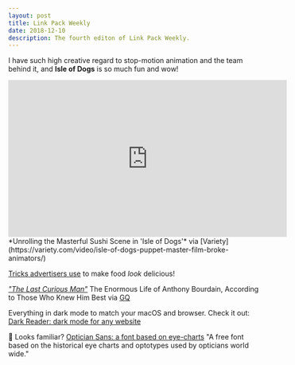 ```yaml
---
layout: post
title: Link Pack Weekly
date: 2018-12-10
description: The fourth editon of Link Pack Weekly.
---
```


I have such high creative regard to stop-motion animation and the team behind it, and **Isle of Dogs** is so much fun and wow!

<iframe width="560" height="315" src="https://www.youtube-nocookie.com/embed/RSKK--p2Nrs" frameborder="0" allow="accelerometer; autoplay; encrypted-media; gyroscope; picture-in-picture" allowfullscreen></iframe>
*Unrolling the Masterful Sushi Scene in 'Isle of Dogs'* via [Variety](https://variety.com/video/isle-of-dogs-puppet-master-film-broke-animators/)

[Tricks advertisers use](https://youtu.be/4uXZtYNMnN8) to make food *look* delicious!

[*"The Last Curious Man"*](https://www.gq.com/story/anthony-bourdain-men-of-the-year-tribute)
The Enormous Life of Anthony Bourdain, According to Those Who Knew Him Best
via [GQ]((https://www.gq.com/story/anthony-bourdain-men-of-the-year-tribute))

Everything in dark mode to match your macOS and browser. Check it out: [Dark Reader: dark mode for any website](https://boingboing.net/2018/12/04/dark-reader-dark-mode-for-any.html)

🧐 Looks familiar? [Optician Sans: a font based on eye-charts](https://boingboing.net/2018/12/06/snellen-sloan.html) 
"A free font based on the historical eye charts and optotypes used by opticians world wide."
